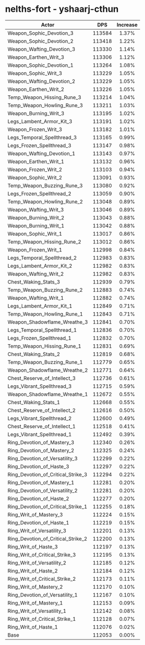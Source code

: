 # nelths-fort - yshaarj-cthun
| Actor | DPS | Increase |
|---|:---:|:---:|
|Weapon_Sophic_Devotion_3|113584|1.37%|
|Weapon_Sophic_Devotion_2|113418|1.22%|
|Weapon_Wafting_Devotion_3|113330|1.14%|
|Weapon_Earthen_Writ_3|113306|1.12%|
|Weapon_Sophic_Devotion_1|113264|1.08%|
|Weapon_Sophic_Writ_3|113229|1.05%|
|Weapon_Wafting_Devotion_2|113229|1.05%|
|Weapon_Earthen_Writ_2|113226|1.05%|
|Temp_Weapon_Hissing_Rune_3|113214|1.04%|
|Temp_Weapon_Howling_Rune_3|113211|1.03%|
|Weapon_Burning_Writ_3|113195|1.02%|
|Legs_Lambent_Armor_Kit_3|113191|1.02%|
|Weapon_Frozen_Writ_3|113182|1.01%|
|Legs_Temporal_Spellthread_3|113165|0.99%|
|Legs_Frozen_Spellthread_3|113147|0.98%|
|Weapon_Wafting_Devotion_1|113143|0.97%|
|Weapon_Earthen_Writ_1|113132|0.96%|
|Weapon_Frozen_Writ_2|113103|0.94%|
|Weapon_Sophic_Writ_2|113091|0.93%|
|Temp_Weapon_Buzzing_Rune_3|113080|0.92%|
|Legs_Frozen_Spellthread_2|113059|0.90%|
|Temp_Weapon_Howling_Rune_2|113048|0.89%|
|Weapon_Wafting_Writ_3|113046|0.89%|
|Weapon_Burning_Writ_2|113043|0.88%|
|Weapon_Burning_Writ_1|113042|0.88%|
|Weapon_Sophic_Writ_1|113017|0.86%|
|Temp_Weapon_Hissing_Rune_2|113012|0.86%|
|Weapon_Frozen_Writ_1|112998|0.84%|
|Legs_Temporal_Spellthread_2|112983|0.83%|
|Legs_Lambent_Armor_Kit_2|112982|0.83%|
|Weapon_Wafting_Writ_2|112982|0.83%|
|Chest_Waking_Stats_3|112939|0.79%|
|Temp_Weapon_Buzzing_Rune_2|112883|0.74%|
|Weapon_Wafting_Writ_1|112882|0.74%|
|Legs_Lambent_Armor_Kit_1|112849|0.71%|
|Temp_Weapon_Howling_Rune_1|112843|0.71%|
|Weapon_Shadowflame_Wreathe_3|112841|0.70%|
|Legs_Temporal_Spellthread_1|112836|0.70%|
|Legs_Frozen_Spellthread_1|112832|0.70%|
|Temp_Weapon_Hissing_Rune_1|112831|0.69%|
|Chest_Waking_Stats_2|112819|0.68%|
|Temp_Weapon_Buzzing_Rune_1|112779|0.65%|
|Weapon_Shadowflame_Wreathe_2|112771|0.64%|
|Chest_Reserve_of_Intellect_3|112736|0.61%|
|Legs_Vibrant_Spellthread_3|112715|0.59%|
|Weapon_Shadowflame_Wreathe_1|112672|0.55%|
|Chest_Waking_Stats_1|112668|0.55%|
|Chest_Reserve_of_Intellect_2|112616|0.50%|
|Legs_Vibrant_Spellthread_2|112600|0.49%|
|Chest_Reserve_of_Intellect_1|112518|0.41%|
|Legs_Vibrant_Spellthread_1|112492|0.39%|
|Ring_Devotion_of_Mastery_3|112340|0.26%|
|Ring_Devotion_of_Mastery_2|112325|0.24%|
|Ring_Devotion_of_Versatility_3|112299|0.22%|
|Ring_Devotion_of_Haste_3|112297|0.22%|
|Ring_Devotion_of_Critical_Strike_3|112294|0.22%|
|Ring_Devotion_of_Mastery_1|112281|0.20%|
|Ring_Devotion_of_Versatility_2|112281|0.20%|
|Ring_Devotion_of_Haste_2|112277|0.20%|
|Ring_Devotion_of_Critical_Strike_1|112255|0.18%|
|Ring_Writ_of_Mastery_3|112224|0.15%|
|Ring_Devotion_of_Haste_1|112219|0.15%|
|Ring_Writ_of_Versatility_3|112201|0.13%|
|Ring_Devotion_of_Critical_Strike_2|112200|0.13%|
|Ring_Writ_of_Haste_3|112197|0.13%|
|Ring_Writ_of_Critical_Strike_3|112195|0.13%|
|Ring_Writ_of_Versatility_2|112185|0.12%|
|Ring_Writ_of_Haste_2|112184|0.12%|
|Ring_Writ_of_Critical_Strike_2|112173|0.11%|
|Ring_Writ_of_Mastery_2|112170|0.10%|
|Ring_Devotion_of_Versatility_1|112167|0.10%|
|Ring_Writ_of_Mastery_1|112153|0.09%|
|Ring_Writ_of_Versatility_1|112142|0.08%|
|Ring_Writ_of_Critical_Strike_1|112128|0.07%|
|Ring_Writ_of_Haste_1|112076|0.02%|
|Base|112053|0.00%|
